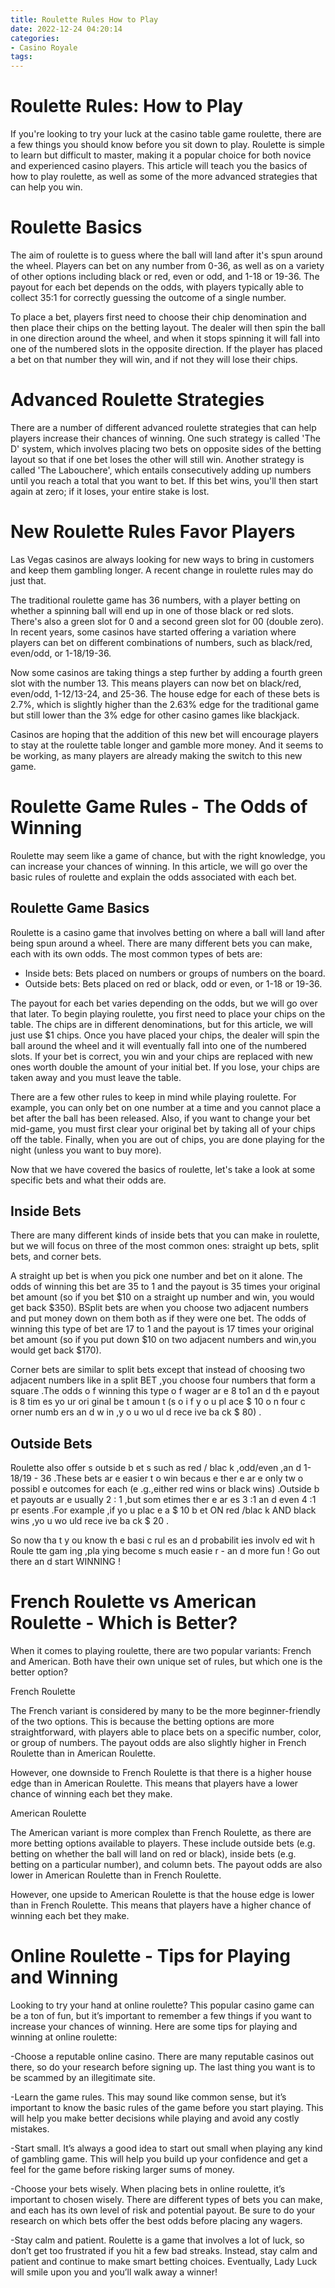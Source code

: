 ```yaml
---
title: Roulette Rules How to Play
date: 2022-12-24 04:20:14
categories:
- Casino Royale
tags:
---
```



#  Roulette Rules: How to Play

If you're looking to try your luck at the casino table game roulette, there are a few things you should know before you sit down to play. Roulette is simple to learn but difficult to master, making it a popular choice for both novice and experienced casino players. This article will teach you the basics of how to play roulette, as well as some of the more advanced strategies that can help you win.

# Roulette Basics

The aim of roulette is to guess where the ball will land after it's spun around the wheel. Players can bet on any number from 0-36, as well as on a variety of other options including black or red, even or odd, and 1-18 or 19-36. The payout for each bet depends on the odds, with players typically able to collect 35:1 for correctly guessing the outcome of a single number.

To place a bet, players first need to choose their chip denomination and then place their chips on the betting layout. The dealer will then spin the ball in one direction around the wheel, and when it stops spinning it will fall into one of the numbered slots in the opposite direction. If the player has placed a bet on that number they will win, and if not they will lose their chips.

# Advanced Roulette Strategies

There are a number of different advanced roulette strategies that can help players increase their chances of winning. One such strategy is called 'The D' system, which involves placing two bets on opposite sides of the betting layout so that if one bet loses the other will still win. Another strategy is called 'The Labouchere', which entails consecutively adding up numbers until you reach a total that you want to bet. If this bet wins, you'll then start again at zero; if it loses, your entire stake is lost.

#  New Roulette Rules Favor Players

Las Vegas casinos are always looking for new ways to bring in customers and keep them gambling longer. A recent change in roulette rules may do just that.

The traditional roulette game has 36 numbers, with a player betting on whether a spinning ball will end up in one of those black or red slots. There's also a green slot for 0 and a second green slot for 00 (double zero). In recent years, some casinos have started offering a variation where players can bet on different combinations of numbers, such as black/red, even/odd, or 1-18/19-36.

Now some casinos are taking things a step further by adding a fourth green slot with the number 13. This means players can now bet on black/red, even/odd, 1-12/13-24, and 25-36. The house edge for each of these bets is 2.7%, which is slightly higher than the 2.63% edge for the traditional game but still lower than the 3% edge for other casino games like blackjack.

Casinos are hoping that the addition of this new bet will encourage players to stay at the roulette table longer and gamble more money. And it seems to be working, as many players are already making the switch to this new game.

#  Roulette Game Rules - The Odds of Winning

Roulette may seem like a game of chance, but with the right knowledge, you can increase your chances of winning. In this article, we will go over the basic rules of roulette and explain the odds associated with each bet.

## Roulette Game Basics

Roulette is a casino game that involves betting on where a ball will land after being spun around a wheel. There are many different bets you can make, each with its own odds. The most common types of bets are:

- Inside bets: Bets placed on numbers or groups of numbers on the board.
- Outside bets: Bets placed on red or black, odd or even, or 1-18 or 19-36.

The payout for each bet varies depending on the odds, but we will go over that later. To begin playing roulette, you first need to place your chips on the table. The chips are in different denominations, but for this article, we will just use $1 chips. Once you have placed your chips, the dealer will spin the ball around the wheel and it will eventually fall into one of the numbered slots. If your bet is correct, you win and your chips are replaced with new ones worth double the amount of your initial bet. If you lose, your chips are taken away and you must leave the table.

There are a few other rules to keep in mind while playing roulette. For example, you can only bet on one number at a time and you cannot place a bet after the ball has been released. Also, if you want to change your bet mid-game, you must first clear your original bet by taking all of your chips off the table. Finally, when you are out of chips, you are done playing for the night (unless you want to buy more).

Now that we have covered the basics of roulette, let's take a look at some specific bets and what their odds are.

## Inside Bets

There are many different kinds of inside bets that you can make in roulette, but we will focus on three of the most common ones: straight up bets, split bets, and corner bets.

A straight up bet is when you pick one number and bet on it alone. The odds of winning this bet are 35 to 1 and the payout is 35 times your original bet amount (so if you bet $10 on a straight up number and win, you would get back $350).
BSplit bets are when you choose two adjacent numbers and put money down on them both as if they were one bet. The odds of winning this type of bet are 17 to 1 and the payout is 17 times your original bet amount (so if you put down $10 on two adjacent numbers and win,you would get back $170). 

 Corner bets are similar to split bets except that instead of choosing two adjacent numbers like in a split BET ,you choose four numbers that form a square .The odds o f winning this type o f wager ar e 8 to1 an d th e payout is 8 tim es yo ur ori ginal be t amoun t (s o i f y o u pl ace $ 10 o n four c orner numb ers an d w in ,y o u wo ul d rece ive ba ck $ 80) . 

 ## Outside Bets 

 Roulette also offer s outside b et s such as red / blac k ,odd/even ,an d 1-18/19 - 36 .These bets ar e easier t o win becaus e ther e ar e only tw o possibl e outcomes for each (e .g.,either red wins or black wins) .Outside b et payouts ar e usually 2 : 1 ,but som etimes ther e ar es 3 :1 an d even 4 :1 pr esents .For example ,if yo u plac e a $ 10 b et ON red /blac k AND black wins ,yo u wo uld rece ive ba ck $ 20 .

 So now tha t y ou know th e basi c rul es an d probabilit ies involv ed wit h Roule tte gam ing ,pla ying become s much easie r - an d more fun ! Go out there an d start WINNING !

#  French Roulette vs American Roulette - Which is Better?

When it comes to playing roulette, there are two popular variants: French and American. Both have their own unique set of rules, but which one is the better option?

French Roulette

The French variant is considered by many to be the more beginner-friendly of the two options. This is because the betting options are more straightforward, with players able to place bets on a specific number, color, or group of numbers. The payout odds are also slightly higher in French Roulette than in American Roulette.

However, one downside to French Roulette is that there is a higher house edge than in American Roulette. This means that players have a lower chance of winning each bet they make.

American Roulette

The American variant is more complex than French Roulette, as there are more betting options available to players. These include outside bets (e.g. betting on whether the ball will land on red or black), inside bets (e.g. betting on a particular number), and column bets. The payout odds are also lower in American Roulette than in French Roulette.

However, one upside to American Roulette is that the house edge is lower than in French Roulette. This means that players have a higher chance of winning each bet they make.

#  Online Roulette - Tips for Playing and Winning

Looking to try your hand at online roulette? This popular casino game can be a ton of fun, but it’s important to remember a few things if you want to increase your chances of winning. Here are some tips for playing and winning at online roulette:

-Choose a reputable online casino. There are many reputable casinos out there, so do your research before signing up. The last thing you want is to be scammed by an illegitimate site.

-Learn the game rules. This may sound like common sense, but it’s important to know the basic rules of the game before you start playing. This will help you make better decisions while playing and avoid any costly mistakes.

-Start small. It’s always a good idea to start out small when playing any kind of gambling game. This will help you build up your confidence and get a feel for the game before risking larger sums of money.

-Choose your bets wisely. When placing bets in online roulette, it’s important to chosen wisely. There are different types of bets you can make, and each has its own level of risk and potential payout. Be sure to do your research on which bets offer the best odds before placing any wagers.

-Stay calm and patient. Roulette is a game that involves a lot of luck, so don’t get too frustrated if you hit a few bad streaks. Instead, stay calm and patient and continue to make smart betting choices. Eventually, Lady Luck will smile upon you and you’ll walk away a winner!